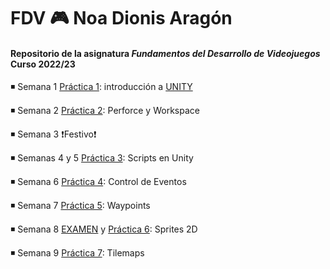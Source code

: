 # FDV :video_game: Noa Dionis Aragón
#### Repositorio de la asignatura *Fundamentos del Desarrollo de Videojuegos* Curso 2022/23


◾ Semana 1 [Práctica 1](https://github.com/Errasiada/NoaDionisFDV/tree/FDV-Practice): introducción a [UNITY](https://unity.com/es)

◾  Semana 2 [Práctica 2](https://github.com/Errasiada/FDV_2): Perforce y Workspace

◾  Semana 3 :exclamation:Festivo:exclamation:
 
 ◾ Semanas 4 y 5 [Práctica 3](https://github.com/Errasiada/FDV_3): Scripts en Unity
 
 ◾ Semana 6 [Práctica 4](https://github.com/Errasiada/FDV_4/tree/main): Control de Eventos

 ◾ Semana 7 [Práctica 5](https://github.com/Errasiada/FDV_5): Waypoints
 
 ◾ Semana 8 [EXAMEN](https://github.com/Errasiada/FDVExam) y [Práctica 6](https://github.com/Errasiada/FDV_6): Sprites 2D
 
 ◾ Semana 9 [Práctica 7](https://github.com/Errasiada/FDV_7): Tilemaps
